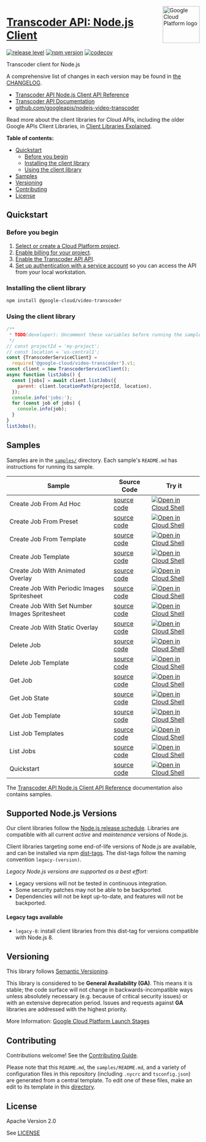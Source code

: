 [//]: # "This README.md file is auto-generated, all changes to this file will be lost."
[//]: # "To regenerate it, use `python -m synthtool`."
<img src="https://avatars2.githubusercontent.com/u/2810941?v=3&s=96" alt="Google Cloud Platform logo" title="Google Cloud Platform" align="right" height="96" width="96"/>

# [Transcoder API: Node.js Client](https://github.com/googleapis/nodejs-video-transcoder)

[![release level](https://img.shields.io/badge/release%20level-general%20availability%20%28GA%29-brightgreen.svg?style=flat)](https://cloud.google.com/terms/launch-stages)
[![npm version](https://img.shields.io/npm/v/@google-cloud/video-transcoder.svg)](https://www.npmjs.org/package/@google-cloud/video-transcoder)
[![codecov](https://img.shields.io/codecov/c/github/googleapis/nodejs-video-transcoder/master.svg?style=flat)](https://codecov.io/gh/googleapis/nodejs-video-transcoder)




Transcoder client for Node.js


A comprehensive list of changes in each version may be found in
[the CHANGELOG](https://github.com/googleapis/nodejs-video-transcoder/blob/master/CHANGELOG.md).

* [Transcoder API Node.js Client API Reference][client-docs]
* [Transcoder API Documentation][product-docs]
* [github.com/googleapis/nodejs-video-transcoder](https://github.com/googleapis/nodejs-video-transcoder)

Read more about the client libraries for Cloud APIs, including the older
Google APIs Client Libraries, in [Client Libraries Explained][explained].

[explained]: https://cloud.google.com/apis/docs/client-libraries-explained

**Table of contents:**


* [Quickstart](#quickstart)
  * [Before you begin](#before-you-begin)
  * [Installing the client library](#installing-the-client-library)
  * [Using the client library](#using-the-client-library)
* [Samples](#samples)
* [Versioning](#versioning)
* [Contributing](#contributing)
* [License](#license)

## Quickstart

### Before you begin

1.  [Select or create a Cloud Platform project][projects].
1.  [Enable billing for your project][billing].
1.  [Enable the Transcoder API API][enable_api].
1.  [Set up authentication with a service account][auth] so you can access the
    API from your local workstation.

### Installing the client library

```bash
npm install @google-cloud/video-transcoder
```


### Using the client library

```javascript
/**
 * TODO(developer): Uncomment these variables before running the sample.
 */
// const projectId = 'my-project';
// const location = 'us-central1';
const {TranscoderServiceClient} =
  require('@google-cloud/video-transcoder').v1;
const client = new TranscoderServiceClient();
async function listJobs() {
  const [jobs] = await client.listJobs({
    parent: client.locationPath(projectId, location),
  });
  console.info('jobs:');
  for (const job of jobs) {
    console.info(job);
  }
}
listJobs();

```



## Samples

Samples are in the [`samples/`](https://github.com/googleapis/nodejs-video-transcoder/tree/master/samples) directory. Each sample's `README.md` has instructions for running its sample.

| Sample                      | Source Code                       | Try it |
| --------------------------- | --------------------------------- | ------ |
| Create Job From Ad Hoc | [source code](https://github.com/googleapis/nodejs-video-transcoder/blob/master/samples/createJobFromAdHoc.js) | [![Open in Cloud Shell][shell_img]](https://console.cloud.google.com/cloudshell/open?git_repo=https://github.com/googleapis/nodejs-video-transcoder&page=editor&open_in_editor=samples/createJobFromAdHoc.js,samples/README.md) |
| Create Job From Preset | [source code](https://github.com/googleapis/nodejs-video-transcoder/blob/master/samples/createJobFromPreset.js) | [![Open in Cloud Shell][shell_img]](https://console.cloud.google.com/cloudshell/open?git_repo=https://github.com/googleapis/nodejs-video-transcoder&page=editor&open_in_editor=samples/createJobFromPreset.js,samples/README.md) |
| Create Job From Template | [source code](https://github.com/googleapis/nodejs-video-transcoder/blob/master/samples/createJobFromTemplate.js) | [![Open in Cloud Shell][shell_img]](https://console.cloud.google.com/cloudshell/open?git_repo=https://github.com/googleapis/nodejs-video-transcoder&page=editor&open_in_editor=samples/createJobFromTemplate.js,samples/README.md) |
| Create Job Template | [source code](https://github.com/googleapis/nodejs-video-transcoder/blob/master/samples/createJobTemplate.js) | [![Open in Cloud Shell][shell_img]](https://console.cloud.google.com/cloudshell/open?git_repo=https://github.com/googleapis/nodejs-video-transcoder&page=editor&open_in_editor=samples/createJobTemplate.js,samples/README.md) |
| Create Job With Animated Overlay | [source code](https://github.com/googleapis/nodejs-video-transcoder/blob/master/samples/createJobWithAnimatedOverlay.js) | [![Open in Cloud Shell][shell_img]](https://console.cloud.google.com/cloudshell/open?git_repo=https://github.com/googleapis/nodejs-video-transcoder&page=editor&open_in_editor=samples/createJobWithAnimatedOverlay.js,samples/README.md) |
| Create Job With Periodic Images Spritesheet | [source code](https://github.com/googleapis/nodejs-video-transcoder/blob/master/samples/createJobWithPeriodicImagesSpritesheet.js) | [![Open in Cloud Shell][shell_img]](https://console.cloud.google.com/cloudshell/open?git_repo=https://github.com/googleapis/nodejs-video-transcoder&page=editor&open_in_editor=samples/createJobWithPeriodicImagesSpritesheet.js,samples/README.md) |
| Create Job With Set Number Images Spritesheet | [source code](https://github.com/googleapis/nodejs-video-transcoder/blob/master/samples/createJobWithSetNumberImagesSpritesheet.js) | [![Open in Cloud Shell][shell_img]](https://console.cloud.google.com/cloudshell/open?git_repo=https://github.com/googleapis/nodejs-video-transcoder&page=editor&open_in_editor=samples/createJobWithSetNumberImagesSpritesheet.js,samples/README.md) |
| Create Job With Static Overlay | [source code](https://github.com/googleapis/nodejs-video-transcoder/blob/master/samples/createJobWithStaticOverlay.js) | [![Open in Cloud Shell][shell_img]](https://console.cloud.google.com/cloudshell/open?git_repo=https://github.com/googleapis/nodejs-video-transcoder&page=editor&open_in_editor=samples/createJobWithStaticOverlay.js,samples/README.md) |
| Delete Job | [source code](https://github.com/googleapis/nodejs-video-transcoder/blob/master/samples/deleteJob.js) | [![Open in Cloud Shell][shell_img]](https://console.cloud.google.com/cloudshell/open?git_repo=https://github.com/googleapis/nodejs-video-transcoder&page=editor&open_in_editor=samples/deleteJob.js,samples/README.md) |
| Delete Job Template | [source code](https://github.com/googleapis/nodejs-video-transcoder/blob/master/samples/deleteJobTemplate.js) | [![Open in Cloud Shell][shell_img]](https://console.cloud.google.com/cloudshell/open?git_repo=https://github.com/googleapis/nodejs-video-transcoder&page=editor&open_in_editor=samples/deleteJobTemplate.js,samples/README.md) |
| Get Job | [source code](https://github.com/googleapis/nodejs-video-transcoder/blob/master/samples/getJob.js) | [![Open in Cloud Shell][shell_img]](https://console.cloud.google.com/cloudshell/open?git_repo=https://github.com/googleapis/nodejs-video-transcoder&page=editor&open_in_editor=samples/getJob.js,samples/README.md) |
| Get Job State | [source code](https://github.com/googleapis/nodejs-video-transcoder/blob/master/samples/getJobState.js) | [![Open in Cloud Shell][shell_img]](https://console.cloud.google.com/cloudshell/open?git_repo=https://github.com/googleapis/nodejs-video-transcoder&page=editor&open_in_editor=samples/getJobState.js,samples/README.md) |
| Get Job Template | [source code](https://github.com/googleapis/nodejs-video-transcoder/blob/master/samples/getJobTemplate.js) | [![Open in Cloud Shell][shell_img]](https://console.cloud.google.com/cloudshell/open?git_repo=https://github.com/googleapis/nodejs-video-transcoder&page=editor&open_in_editor=samples/getJobTemplate.js,samples/README.md) |
| List Job Templates | [source code](https://github.com/googleapis/nodejs-video-transcoder/blob/master/samples/listJobTemplates.js) | [![Open in Cloud Shell][shell_img]](https://console.cloud.google.com/cloudshell/open?git_repo=https://github.com/googleapis/nodejs-video-transcoder&page=editor&open_in_editor=samples/listJobTemplates.js,samples/README.md) |
| List Jobs | [source code](https://github.com/googleapis/nodejs-video-transcoder/blob/master/samples/listJobs.js) | [![Open in Cloud Shell][shell_img]](https://console.cloud.google.com/cloudshell/open?git_repo=https://github.com/googleapis/nodejs-video-transcoder&page=editor&open_in_editor=samples/listJobs.js,samples/README.md) |
| Quickstart | [source code](https://github.com/googleapis/nodejs-video-transcoder/blob/master/samples/quickstart.js) | [![Open in Cloud Shell][shell_img]](https://console.cloud.google.com/cloudshell/open?git_repo=https://github.com/googleapis/nodejs-video-transcoder&page=editor&open_in_editor=samples/quickstart.js,samples/README.md) |



The [Transcoder API Node.js Client API Reference][client-docs] documentation
also contains samples.

## Supported Node.js Versions

Our client libraries follow the [Node.js release schedule](https://nodejs.org/en/about/releases/).
Libraries are compatible with all current _active_ and _maintenance_ versions of
Node.js.

Client libraries targeting some end-of-life versions of Node.js are available, and
can be installed via npm [dist-tags](https://docs.npmjs.com/cli/dist-tag).
The dist-tags follow the naming convention `legacy-(version)`.

_Legacy Node.js versions are supported as a best effort:_

* Legacy versions will not be tested in continuous integration.
* Some security patches may not be able to be backported.
* Dependencies will not be kept up-to-date, and features will not be backported.

#### Legacy tags available

* `legacy-8`: install client libraries from this dist-tag for versions
  compatible with Node.js 8.

## Versioning

This library follows [Semantic Versioning](http://semver.org/).


This library is considered to be **General Availability (GA)**. This means it
is stable; the code surface will not change in backwards-incompatible ways
unless absolutely necessary (e.g. because of critical security issues) or with
an extensive deprecation period. Issues and requests against **GA** libraries
are addressed with the highest priority.





More Information: [Google Cloud Platform Launch Stages][launch_stages]

[launch_stages]: https://cloud.google.com/terms/launch-stages

## Contributing

Contributions welcome! See the [Contributing Guide](https://github.com/googleapis/nodejs-video-transcoder/blob/master/CONTRIBUTING.md).

Please note that this `README.md`, the `samples/README.md`,
and a variety of configuration files in this repository (including `.nycrc` and `tsconfig.json`)
are generated from a central template. To edit one of these files, make an edit
to its template in this
[directory](https://github.com/googleapis/synthtool/tree/master/synthtool/gcp/templates/node_library).

## License

Apache Version 2.0

See [LICENSE](https://github.com/googleapis/nodejs-video-transcoder/blob/master/LICENSE)

[client-docs]: https://cloud.google.com/nodejs/docs/reference/video-transcoder/latest
[product-docs]: https://googleapis.dev/nodejs/transcoder/latest
[shell_img]: https://gstatic.com/cloudssh/images/open-btn.png
[projects]: https://console.cloud.google.com/project
[billing]: https://support.google.com/cloud/answer/6293499#enable-billing
[enable_api]: https://console.cloud.google.com/flows/enableapi?apiid=transcoder.googleapis.com
[auth]: https://cloud.google.com/docs/authentication/getting-started
